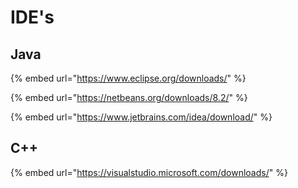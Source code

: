 # IDE's

## Java

{% embed url="https://www.eclipse.org/downloads/" %}

{% embed url="https://netbeans.org/downloads/8.2/" %}

{% embed url="https://www.jetbrains.com/idea/download/" %}

## C++

{% embed url="https://visualstudio.microsoft.com/downloads/" %}



